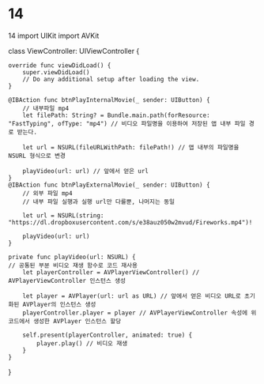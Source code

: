 # 14
14
import UIKit
import AVKit

class ViewController: UIViewController {

    override func viewDidLoad() {
        super.viewDidLoad()
        // Do any additional setup after loading the view.
    }
    
    @IBAction func btnPlayInternalMovie(_ sender: UIButton) {
        // 내부파일 mp4
        let filePath: String? = Bundle.main.path(forResource: "FastTyping", ofType: "mp4") // 비디오 파일명을 이용하여 저장된 앱 내부 파일 경로 받는다.
        
        let url = NSURL(fileURLWithPath: filePath!) // 앱 내부의 파일명을 NSURL 형식으로 변경
        
        playVideo(url: url) // 앞에서 얻은 url
    }
    @IBAction func btnPlayExternalMovie(_ sender: UIButton) {
        // 외부 파일 mp4
        // 내부 파일 실행과 실행 url만 다를뿐, 나머지는 동일
        
        let url = NSURL(string: "https://dl.dropboxusercontent.com/s/e38auz050w2mvud/Fireworks.mp4")!
        
        playVideo(url: url)
    }
    
    private func playVideo(url: NSURL) {
    // 공통된 부분 비디오 재생 함수로 코드 재사용
        let playerController = AVPlayerViewController() // AVPlayerViewController 인스턴스 생성
        
        let player = AVPlayer(url: url as URL) // 앞에서 얻은 비디오 URL로 초기화된 AVPlayer의 인스턴스 생성
        playerController.player = player // AVPlayerViewController 속성에 위 코드에서 생성한 AVPlayer 인스턴스 할당
        
        self.present(playerController, animated: true) {
            player.play() // 비디오 재생
        }
    }
}
